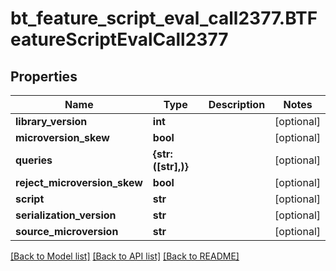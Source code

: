 # bt_feature_script_eval_call2377.BTFeatureScriptEvalCall2377

## Properties
Name | Type | Description | Notes
------------ | ------------- | ------------- | -------------
**library_version** | **int** |  | [optional] 
**microversion_skew** | **bool** |  | [optional] 
**queries** | **{str: ([str],)}** |  | [optional] 
**reject_microversion_skew** | **bool** |  | [optional] 
**script** | **str** |  | [optional] 
**serialization_version** | **str** |  | [optional] 
**source_microversion** | **str** |  | [optional] 

[[Back to Model list]](../README.md#documentation-for-models) [[Back to API list]](../README.md#documentation-for-api-endpoints) [[Back to README]](../README.md)


